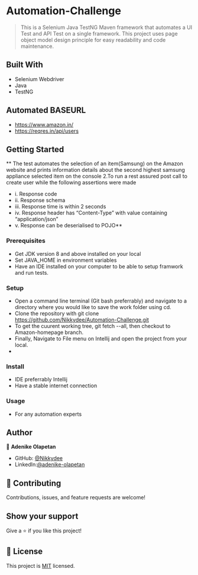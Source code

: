 # Automation-Challenge
> This is a  Selenium Java TestNG Maven framework that automates a UI Test and API Test on a single framework. This project uses page object model design principle for easy readability and code maintenance.






## Built With
- Selenium Webdriver  
- Java  
- TestNG  

## Automated BASEURL
- https://www.amazon.in/
- https://reqres.in/api/users



## Getting Started

** The test automates the  selection of an item(Samsung) on the  Amazon website and prints information details about the second highest samsung appliance selected item on the console
2.To run a rest assured post call to create user while the following assertions were made
- i. Response code
- ii. Response schema
- iii. Response time is within 2 seconds
- iv. Response header has “Content-Type” with value containing “application/json”
- v. Response can be deserialised to POJO**


### Prerequisites
- Get JDK version 8 and above installed on your local 
- Set JAVA_HOME in environment variables
- Have an IDE installed on your computer to be able to setup framwork and run tests.


### Setup
- Open a command line terminal (Git bash preferrably) and navigate to a directory where you would like to save the work folder using cd.
- Clone the repository with git clone https://github.com/Nikkydee/Automation-Challenge.git
- To get the cuurent working tree, git fetch --all, then checkout to Amazon-homepage branch.
- Finally, Navigate to File menu on Intellij  and open the project from your local.
-

### Install
- IDE preferrably Intellij
- Have a stable internet connection

### Usage
- For any automation experts 



## Author

👤 **Adenike Olapetan**

- GitHub: [@Nikkydee](https://github.com/Nikkydee)
- LinkedIn:[@adenike-olapetan](https://www.linkedin.com/in/adenike-olapetan-05a2607a/)




## 🤝 Contributing
Contributions, issues, and feature requests are welcome!



## Show your support

Give a ⭐️ if you like this project!



## 📝 License


This project is [MIT](./MIT.md) licensed.